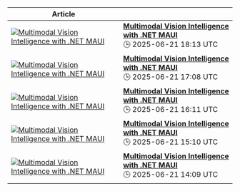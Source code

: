 <!-- ARTICLES-GRID-START -->
| Article | |
|--------|--|
| [![Multimodal Vision Intelligence with .NET MAUI](https://sam-solutions.com/wp-content/uploads/Net-vs-C-cover@2x.webp)](https://devblogs.microsoft.com/dotnet/multimodal-vision-intelligence-with-dotnet-maui/) | **[Multimodal Vision Intelligence with .NET MAUI](https://devblogs.microsoft.com/dotnet/multimodal-vision-intelligence-with-dotnet-maui/)**<br/>🕒 2025-06-21 18:13 UTC |
| [![Multimodal Vision Intelligence with .NET MAUI](https://sam-solutions.com/wp-content/uploads/Net-vs-C-cover@2x.webp)](https://devblogs.microsoft.com/dotnet/multimodal-vision-intelligence-with-dotnet-maui/) | **[Multimodal Vision Intelligence with .NET MAUI](https://devblogs.microsoft.com/dotnet/multimodal-vision-intelligence-with-dotnet-maui/)**<br/>🕒 2025-06-21 17:08 UTC |
| [![Multimodal Vision Intelligence with .NET MAUI](https://sam-solutions.com/wp-content/uploads/Net-vs-C-cover@2x.webp)](https://devblogs.microsoft.com/dotnet/multimodal-vision-intelligence-with-dotnet-maui/) | **[Multimodal Vision Intelligence with .NET MAUI](https://devblogs.microsoft.com/dotnet/multimodal-vision-intelligence-with-dotnet-maui/)**<br/>🕒 2025-06-21 16:11 UTC |
| [![Multimodal Vision Intelligence with .NET MAUI](https://sam-solutions.com/wp-content/uploads/Net-vs-C-cover@2x.webp)](https://devblogs.microsoft.com/dotnet/multimodal-vision-intelligence-with-dotnet-maui/) | **[Multimodal Vision Intelligence with .NET MAUI](https://devblogs.microsoft.com/dotnet/multimodal-vision-intelligence-with-dotnet-maui/)**<br/>🕒 2025-06-21 15:10 UTC |
| [![Multimodal Vision Intelligence with .NET MAUI](https://sam-solutions.com/wp-content/uploads/Net-vs-C-cover@2x.webp)](https://devblogs.microsoft.com/dotnet/multimodal-vision-intelligence-with-dotnet-maui/) | **[Multimodal Vision Intelligence with .NET MAUI](https://devblogs.microsoft.com/dotnet/multimodal-vision-intelligence-with-dotnet-maui/)**<br/>🕒 2025-06-21 14:09 UTC |
<!-- ARTICLES-GRID-END -->
